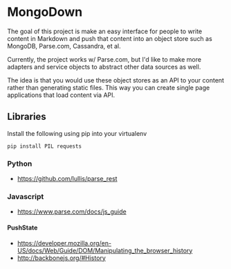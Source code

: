 MongoDown
=========
The goal of this project is make an easy interface for people to write content in Markdown and push that content into an object store such as MongoDB, Parse.com, Cassandra, et al.  

Currently, the project works w/ Parse.com, but I'd like to make more adapters and service objects to abstract other data sources as well.

The idea is that you would use these object stores as an API to your content rather than generating static files.  This way you can create single page applications that load content via API.

## Libraries

Install the following using pip into your virtualenv

```
pip install PIL requests 
```

### Python
- https://github.com/lullis/parse_rest

### Javascript
- https://www.parse.com/docs/js_guide

#### PushState
- https://developer.mozilla.org/en-US/docs/Web/Guide/DOM/Manipulating_the_browser_history
- http://backbonejs.org/#History

